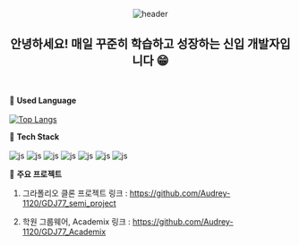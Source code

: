 <div align="center">
  
  ![header](https://capsule-render.vercel.app/api?type=transparent&text=Hello!)

  ## 안녕하세요! 매일 꾸준히 학습하고 성장하는 신입 개발자입니다 😁
  <br>
  
</div>

  🌊 **Used Language**
  <br>
  <br>
  [![Top Langs](https://github-readme-stats.vercel.app/api/top-langs/?username=Audrey-1120&layout=compact)](https://github.com/Audrey-1120/github-readme-stats)
  

  🌊 **Tech Stack**
  <br>
  <br>
  ![js](https://img.shields.io/badge/Java-ED8B00?style=for-the-badge&logo=openjdk&logoColor=white)
  ![js](https://img.shields.io/badge/Spring-6DB33F?style=for-the-badge&logo=spring&logoColor=white)
  ![js](https://img.shields.io/badge/jQuery-0769AD?style=for-the-badge&logo=jquery&logoColor=white)
  ![js](https://img.shields.io/badge/HTML5-E34F26?style=for-the-badge&logo=html5&logoColor=white)
  ![js](https://img.shields.io/badge/CSS3-1572B6?style=for-the-badge&logo=css3&logoColor=white)
  ![js](https://img.shields.io/badge/JavaScript-F7DF1E?style=for-the-badge&logo=JavaScript&logoColor=white)
  ![js](https://img.shields.io/badge/Oracle-F80000?style=for-the-badge&logo=Oracle&logoColor=white)

  🌊 **주요 프로젝트**
  <br>
  1. 그라폴리오 클론 프로젝트
  링크 : https://github.com/Audrey-1120/GDJ77_semi_project

  3. 학원 그룹웨어, Academix
  링크 : https://github.com/Audrey-1120/GDJ77_Academix
  


<!--
**Audrey-1120/Audrey-1120** is a ✨ _special_ ✨ repository because its `README.md` (this file) appears on your GitHub profile.

Here are some ideas to get you started:

- 🔭 I’m currently working on ...
- 🌱 I’m currently learning ...
- 👯 I’m looking to collaborate on ...
- 🤔 I’m looking for help with ...
- 💬 Ask me about ...
- 📫 How to reach me: ...
- 😄 Pronouns: ...
- ⚡ Fun fact: ...
-->
